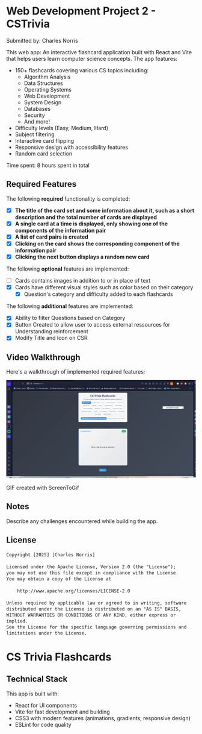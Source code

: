 # Web Development Project 2 - CSTrivia

Submitted by: Charles Norris

This web app: An interactive flashcard application built with React and Vite that helps users learn computer science concepts. The app features:

- 150+ flashcards covering various CS topics including:
  - Algorithm Analysis
  - Data Structures
  - Operating Systems
  - Web Development
  - System Design
  - Databases
  - Security
  - And more!
- Difficulty levels (Easy, Medium, Hard)
- Subject filtering
- Interactive card flipping
- Responsive design with accessibility features
- Random card selection

Time spent: 8 hours spent in total

## Required Features

The following **required** functionality is completed:

- [x] **The title of the card set and some information about it, such as a short description and the total number of cards are displayed**
- [x] **A single card at a time is displayed, only showing one of the components of the information pair**
- [x] **A list of card pairs is created**
- [x] **Clicking on the card shows the corresponding component of the information pair**
- [x] **Clicking the next button displays a random new card**

The following **optional** features are implemented:

- [ ] Cards contains images in addition to or in place of text
- [X] Cards have different visual styles such as color based on their category
  - [X] Question's category and difficulty added to each flashcards

The following **additional** features are implemented:

* [X] Ability to filter Questions based on Category
* [x] Button Created to allow user to access external ressources for Understanding reinforcement
* [X] Modify Title and Icon on CSR 

## Video Walkthrough

Here's a walkthrough of implemented required features:

<img src='https://github.com/Charlesnorris509/CSTrivia/blob/main/CSQuiz.gif' title='Video Walkthrough' width='' alt='Video Walkthrough' />

<!-- Replace this with whatever GIF tool you used! -->
GIF created with ScreenToGif 
<!-- Recommended tools:
[Kap](https://getkap.co/) for macOS
[ScreenToGif](https://www.screentogif.com/) for Windows
[peek](https://github.com/phw/peek) for Linux. -->

## Notes

Describe any challenges encountered while building the app.

## License

    Copyright [2025] [Charles Norris]

    Licensed under the Apache License, Version 2.0 (the "License");
    you may not use this file except in compliance with the License.
    You may obtain a copy of the License at

        http://www.apache.org/licenses/LICENSE-2.0

    Unless required by applicable law or agreed to in writing, software
    distributed under the License is distributed on an "AS IS" BASIS,
    WITHOUT WARRANTIES OR CONDITIONS OF ANY KIND, either express or implied.
    See the License for the specific language governing permissions and
    limitations under the License.



# CS Trivia Flashcards

## Technical Stack

This app is built with:
- React for UI components
- Vite for fast development and building
- CSS3 with modern features (animations, gradients, responsive design)
- ESLint for code quality


